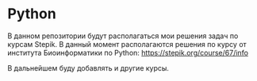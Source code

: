 # Python 
В данном репозитории будут располагаться мои решения задач по курсам Stepik.
В данный момент располагаются решения по курсу от института Биоинформатики по Python: https://stepik.org/course/67/info

В дальнейшем буду добавлять и другие курсы.